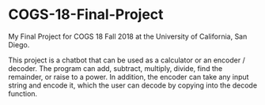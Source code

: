 # COGS-18-Final-Project
My Final Project for COGS 18 Fall 2018 at the University of California, San Diego.

This project is a chatbot that can be used as a calculator or an encoder / decoder. The program can add, subtract, multiply, divide, find the remainder, or raise to a power. In addition, the encoder can take any input string and encode it, which the user can decode by copying into the decode function.
